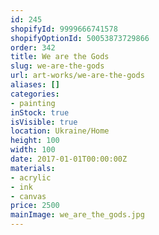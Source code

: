 ```yaml
---
id: 245
shopifyId: 9999666741578
shopifyOptionId: 50053873729866
order: 342
title: We are the Gods
slug: we-are-the-gods
url: art-works/we-are-the-gods
aliases: []
categories:
- painting
inStock: true
isVisible: true
location: Ukraine/Home
height: 100
width: 100
date: 2017-01-01T00:00:00Z
materials:
- acrylic
- ink
- canvas
price: 2500
mainImage: we_are_the_gods.jpg
---
```

